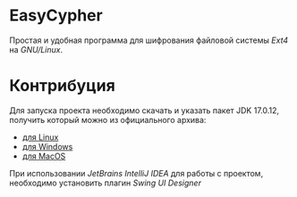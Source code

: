 # EasyCypher

Простая и удобная программа для шифрования файловой системы _Ext4_ на _GNU/Linux_.

# Контрибуция

Для запуска проекта необходимо скачать и указать пакет JDK 17.0.12,
получить который можно из официального архива:
- [для Linux](https://download.oracle.com/java/17/archive/jdk-17.0.12_linux-x64_bin.tar.gz)
- [для Windows](https://download.oracle.com/java/17/archive/jdk-17.0.12_windows-x64_bin.zip)
- [для MacOS](https://download.oracle.com/java/17/archive/jdk-17.0.12_macos-x64_bin.tar.gz)

При использовании _JetBrains IntelliJ IDEA_ для работы с проектом, необходимо
установить плагин _Swing UI Designer_
